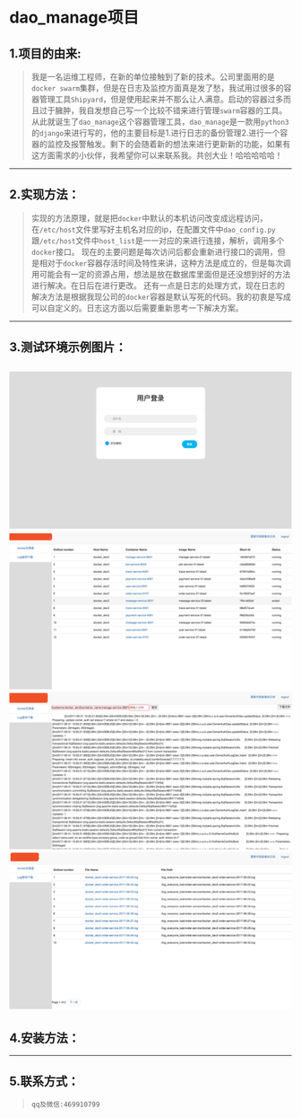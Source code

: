 dao_manage项目
==========
1.项目的由来:
----------
>我是一名运维工程师，在新的单位接触到了新的技术。公司里面用的是`docker swarm`集群，但是在日志及监控方面真是发了愁，我试用过很多的容器管理工具`Shipyard`，但是使用起来并不那么让人满意。启动的容器过多而且过于臃肿，我自发想自己写一个比较不错来进行管理`swarm`容器的工具。从此就诞生了`dao_manage`这个容器管理工具，`dao_manage`是一款用`python3`的`django`来进行写的，他的主要目标是1.进行日志的备份管理2.进行一个容器的监控及报警触发。剩下的会随着新的想法来进行更新新的功能，如果有这方面需求的小伙伴，我希望你可以来联系我。共创大业！哈哈哈哈哈！<br>
-----------
2.实现方法：
-----------
>实现的方法原理，就是把`docker`中默认的本机访问改变成远程访问，在`/etc/host`文件里写好主机名对应的ip，在配置文件中`dao_config.py`跟`/etc/host`文件中`host_list`是一一对应的来进行连接，解析，调用多个`docker`接口。
现在的主要问题是每次访问后都会重新进行接口的调用，但是相对于`docker`容器存活时间及特性来讲，这种方法是成立的，但是每次调用可能会有一定的资源占用，想法是放在数据库里面但是还没想到好的方法进行解决。在日后在进行更改。
还有一点是日志的处理方式，现在日志的解决方法是根据我现公司的`docker`容器是默认写死的代码。我的初衷是写成可以自定义的。日志这方面以后需要重新思考一下解决方案。
-----------
3.测试环境示例图片：
-----------
![](https://github.com/houziyu/dao_manage/raw/master/document/img/login.png)
![](https://github.com/houziyu/dao_manage/raw/master/document/img/dashboard.png)
![](https://github.com/houziyu/dao_manage/raw/master/document/img/log.png)
![](https://github.com/houziyu/dao_manage/raw/master/document/img/oldlog.png)  
-----------
4.安装方法：
-----------
[github]:https://github.com/houziyu/dao_manage/blob/master/document/INSTALL.md "安装文档" 
-----------
5.联系方式：
-----------
>`qq及微信:469910799`
